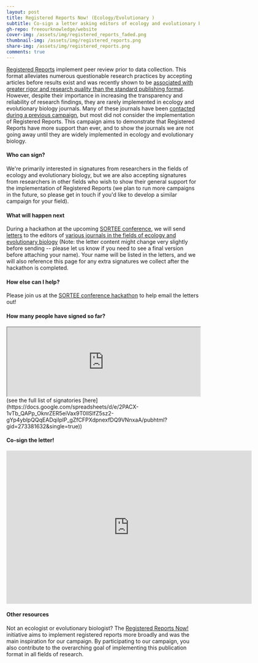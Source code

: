 ```yaml
---
layout: post
title: Registered Reports Now! (Ecology/Evolutionary )
subtitle: Co-sign a letter asking editors of ecology and evolutionary biology journals to adopt the Registered Reports format
gh-repo: freeourknowledge/website
cover-img: /assets/img/registered_reports_faded.png
thumbnail-img: /assets/img/registered_reports.png
share-img: /assets/img/registered_reports.png
comments: true
---
```


[Registered Reports](https://www.cos.io/initiatives/registered-reports) implement peer review prior to data collection. This format alleviates numerous questionable research practices by accepting articles before results exist and was recently shown to be [associated with greater rigor and research quality than the standard publishing format](https://doi.org/10.1038/s41562-021-01142-4). However, despite their importance in increasing the transparency and reliability of research findings, they are rarely implemented in ecology and evolutionary biology journals. Many of these journals have been [contacted during a previous campaign](https://hsfraser.wordpress.com/registered-report-petition/), but most did not consider the implementation of Registered Reports. This campaign aims to demonstrate that Registered Reports have more support than ever, and to show the journals we are not going away until they are widely implemented in ecology and evolutionary biology. 

#### Who can sign?
We're primarily interested in signatures from researchers in the fields of ecology and evolutionary biology, but we are also accepting signatures from researchers in other fields who wish to show their general support for the implementation of Registered Reports (we plan to run more campaigns in the future, so please get in touch if you'd like to develop a similar campaign for your field).

#### What will happen next
During a hackathon at the upcoming [SORTEE conference](https://www.sortee.org/events/), we will send [letters](https://unsw-my.sharepoint.com/:w:/g/personal/z5288536_ad_unsw_edu_au/EWub6kuVB-pHpxJ88VKU0DkBxxj8HfEl63yKnYHykG0Zhg?e=qFx0vgand) to the editors of [various journals in the fields of ecology and evolutionary biology](https://docs.google.com/spreadsheets/d/10jxNH0g3SKqTSjO0UfKMAxZsJAxhRrzBl9u5zfqVltQ/edit?usp=sharing) (Note: the letter content might change very slightly before sending -- please let us know if you need to see a final version before attaching your name). Your name will be listed in the letters, and we will also reference this page for any extra signatures we collect after the hackathon is completed. 

#### How else can I help?
Please join us at the [SORTEE conference hackathon](https://www.sortee.org/events/) to help email the letters out!

#### How many people have signed so far?
<iframe width='100%' height='180' src="https://docs.google.com/spreadsheets/d/e/2PACX-1vTb_QAPp_OknrZER5eiVax9T0IlSIfZ5sz2-gYp4yblpQQqEADqiIplP_gZfCFPXdpnexfDQ9VNnxaA/pubhtml?gid=418682928&amp;single=true&amp;widget=true&amp;headers=false"></iframe>
(see the full list of signatories [here](https://docs.google.com/spreadsheets/d/e/2PACX-1vTb_QAPp_OknrZER5eiVax9T0IlSIfZ5sz2-gYp4yblpQQqEADqiIplP_gZfCFPXdpnexfDQ9VNnxaA/pubhtml?gid=273381632&single=true))

#### Co-sign the letter!
<iframe src="https://docs.google.com/forms/d/e/1FAIpQLScZWSjdydBjZsf2kv15RYrZeWpzUhFqUoH_YNLiGaJMcxykow/viewform?embedded=true" width="640" height="400" frameborder="0" marginheight="0" marginwidth="0">Loading…</iframe>

#### Other resources
Not an ecologist or evolutionary biologist? The [Registered Reports Now!](https://osf.io/3wct2/) initiative aims to implement registered reports more broadly and was the main inspiration for our campaign. By participating to our campaign, you also contribute to the overarching goal of implementing this publication format in all fields of research. 
